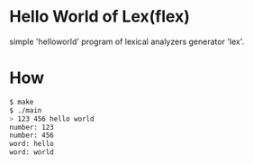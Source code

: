 # Hello World of Lex(flex)

simple 'helloworld' program of lexical analyzers generator 'lex'.

# How

```bash
$ make
$ ./main
> 123 456 hello world
number: 123
number: 456
word: hello
word: world
```
